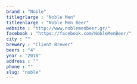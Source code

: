 ```yaml
---
brand : "Noble"
titlegrlarge : "Noble Men"
titleenlarge : "Noble Men Beer"
website : "http://www.noblemenbeer.gr/"
facebook : "https://facebook.com/NobleMenBeer/"
city : ""
brewery : "Client Brewer"
beers : "4"
year : "2018"
address : ""
phone : ""
slug: "noble"
---
```


